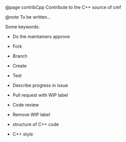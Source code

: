 @page contribCpp Contribute to the C++ source of cmf

@note To be written...

Some keywords:

- Do the maintainers approve
- Fork
- Branch
- Create
- Test
- Describe progress in issue
- Pull request with WIP label
- Code review
- Remove WIP label

- structure of C++ code
- C++ style